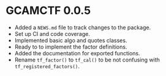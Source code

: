 # GCAMCTF 0.0.5

* Added a `NEWS.md` file to track changes to the package.
* Set up CI and code coverage.
* Implemented basic algo and quotes classes.
* Ready to to implement the factor definitions.
* Added the documentation for exported functions.
* Rename `tf_factor()` to `tf_cal()` to be not confusing with `tf_registered_factors()`.
